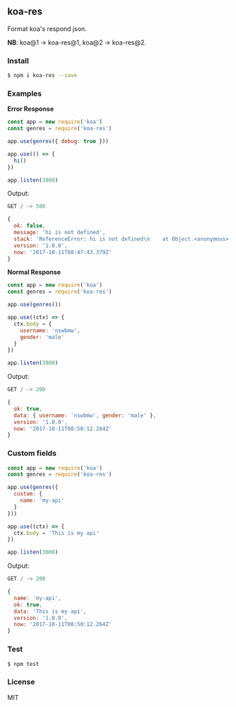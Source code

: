 ## koa-res

Format koa's respond json.

**NB**: koa@1 -> koa-res@1, koa@2 -> koa-res@2.

### Install

```sh
$ npm i koa-res --save
```

### Examples

**Error Response**

```js
const app = new require('koa')
const genres = require('koa-res')

app.use(genres({ debug: true }))

app.use(() => {
  hi()
})

app.listen(3000)
```

Output:

```js
GET / -> 500

{
  ok: false,
  message: 'hi is not defined',
  stack: 'ReferenceError: hi is not defined\n    at Object.<anonymous> (...)',
  version: '1.0.0',
  now: '2017-10-11T08:47:43.379Z'
}
```

**Normal Response**

```js
const app = new require('koa')
const genres = require('koa-res')

app.use(genres())

app.use((ctx) => {
  ctx.body = {
    username: 'nswbmw',
    gender: 'male'
  }
})

app.listen(3000)
```

Output:

```js
GET / -> 200

{
  ok: true,
  data: { username: 'nswbmw', gender: 'male' },
  version: '1.0.0',
  now: '2017-10-11T08:50:12.264Z'
}
```

### Custom fields

```js
const app = new require('koa')
const genres = require('koa-res')

app.use(genres({
  custom: {
    name: 'my-api'
  }  
}))

app.use((ctx) => {
  ctx.body = 'This is my api'
})

app.listen(3000)
```

Output:

```js
GET / -> 200

{
  name: 'my-api',
  ok: true,
  data: 'This is my api',
  version: '1.0.0',
  now: '2017-10-11T08:50:12.264Z'
}
```

### Test

```sh
$ npm test
```

### License

MIT
